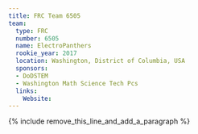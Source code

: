 ```yaml
---
title: FRC Team 6505
team:
  type: FRC
  number: 6505
  name: ElectroPanthers
  rookie_year: 2017
  location: Washington, District of Columbia, USA
  sponsors:
  - DoDSTEM
  - Washington Math Science Tech Pcs
  links:
    Website:
---
```


{% include remove_this_line_and_add_a_paragraph %}